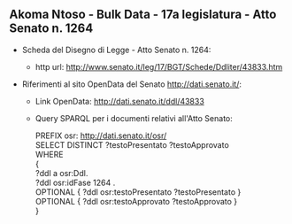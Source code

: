 ## Akoma Ntoso - Bulk Data - 17a legislatura - Atto Senato n. 1264 ##

* Scheda del Disegno di Legge - Atto Senato n. 1264:
	* http url: http://www.senato.it/leg/17/BGT/Schede/Ddliter/43833.htm

* Riferimenti al sito OpenData del Senato http://dati.senato.it/:
	* Link OpenData: http://dati.senato.it/ddl/43833
	* Query SPARQL per i documenti relativi all'Atto Senato:

        PREFIX osr: <http://dati.senato.it/osr/>  
		SELECT DISTINCT ?testoPresentato ?testoApprovato  
		WHERE  
		{  
		    ?ddl a osr:Ddl.  
		    ?ddl osr:idFase 1264 .  
		    OPTIONAL { ?ddl osr:testoPresentato ?testoPresentato }  
		    OPTIONAL { ?ddl osr:testoApprovato ?testoApprovato }  
		}
		